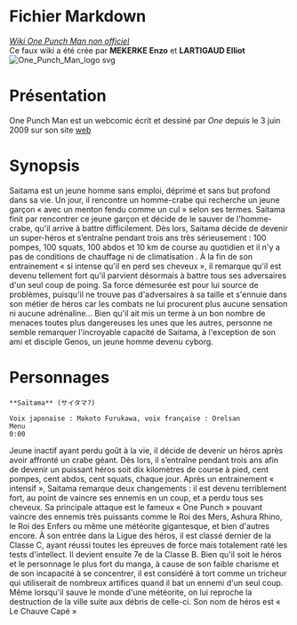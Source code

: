 # Fichier Markdown
*[Wiki One Punch Man non officiel](https://wiki-opm.fandom.com/fr/wiki/Wiki_wiki_opm)*<br/>
Ce faux wiki a été crée par **MEKERKE Enzo** et **LARTIGAUD Elliot**
![One_Punch_Man_logo svg](https://user-images.githubusercontent.com/92160495/138090165-9314a982-1c25-4c7f-b2d5-f1c5e83a3e6f.png)

# Présentation
One Punch Man est un webcomic écrit et dessiné par *One* depuis le 3 juin 2009 sur son site [web](http://galaxyheavyblow.web.fc2.com/)

# Synopsis
Saitama est un jeune homme sans emploi, déprimé et sans but profond dans sa vie. Un jour, il rencontre un homme-crabe qui recherche un jeune garçon « avec un menton fendu comme un cul » selon ses termes. Saitama finit par rencontrer ce jeune garçon et décide de le sauver de l'homme-crabe, qu'il arrive à battre difficilement. Dès lors, Saitama décide de devenir un super-héros et s’entraîne pendant trois ans très sérieusement : 100 pompes, 100 squats, 100 abdos et 10 km de course au quotidien et il n'y a pas de conditions de chauffage ni de climatisation . À la fin de son entrainement « si intense qu'il en perd ses cheveux », il remarque qu'il est devenu tellement fort qu'il parvient désormais à battre tous ses adversaires d'un seul coup de poing. Sa force démesurée est pour lui source de problèmes, puisqu'il ne trouve pas d'adversaires à sa taille et s'ennuie dans son métier de héros car les combats ne lui procurent plus aucune sensation ni aucune adrénaline... Bien qu'il ait mis un terme à un bon nombre de menaces toutes plus dangereuses les unes que les autres, personne ne semble remarquer l'incroyable capacité de Saitama, à l'exception de son ami et disciple Genos, un jeune homme devenu cyborg.

# Personnages
    **Saïtama** (サイタマ?)

    Voix japonaise : Makoto Furukawa, voix française : Orelsan
    Menu
    0:00

Jeune inactif ayant perdu goût à la vie, il décide de devenir un héros après avoir affronté un crabe géant. Dès lors, il s’entraîne pendant trois ans afin de devenir un puissant héros soit dix kilomètres de course à pied, cent pompes, cent abdos, cent squats, chaque jour. Après un entrainement « intensif », Saitama remarque deux changements : il est devenu terriblement fort, au point de vaincre ses ennemis en un coup, et a perdu tous ses cheveux. Sa principale attaque est le fameux « One Punch » pouvant vaincre des ennemis très puissants comme le Roi des Mers, Ashura Rhino, le Roi des Enfers ou même une météorite gigantesque, et bien d'autres encore. À son entrée dans la Ligue des héros, il est classé dernier de la Classe C, ayant réussi toutes les épreuves de force mais totalement raté les tests d'intellect. Il devient ensuite 7e de la Classe B. Bien qu'il soit le héros et le personnage le plus fort du manga, à cause de son faible charisme et de son incapacité à se concentrer, il est considéré à tort comme un tricheur qui utiliserait de nombreux artifices quand il bat un ennemi d'un seul coup. Même lorsqu'il sauve le monde d'une météorite, on lui reproche la destruction de la ville suite aux débris de celle-ci. Son nom de héros est « Le Chauve Capé »





